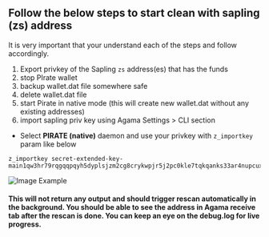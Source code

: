 ## Follow the below steps to start clean with sapling (zs) address
It is very important that your understand each of the steps and follow accordingly.

1. Export privkey of the Sapling `zs` address(es) that has the funds
2. stop PIrate wallet 
3. backup wallet.dat file somewhere safe
4. delete wallet.dat file
5. start Pirate in native mode (this will create new wallet.dat without any existing addresses)
6. import sapling priv key using Agama Settings > CLI section
- Select **PIRATE (native)** daemon and use your privkey with `z_importkey` param like below
```
z_importkey secret-extended-key-main1qw3hr79rqgqqpqyh5dyplsjzm2cg8crykwpjr5j2pc0kle7tqkqanks33ar4nupcuxr0wvp58hzpazclgw2sg2e677augzdjmqj0supayuzuqmk3z5qqwgzmmygzh6up6alstzqneunwmdgnj5tanasqhxy7v620hnvw3fsdmmtnaysua6xdgmxg42j4xhjglqyp68yf76tceun767kw2x86ngfd4kdy559gu5gcz37uud84et4ppakrxl7he3ua4jg3kxz5tzfvjtswxgkgw
```
![Image Example](https://github.com/PirateNetwork/docs/blob/master/images/Agama-Settings-CLI-import-privkey.png)

#### This will not return any output and should trigger rescan automatically in the background. You should be able to see the address in Agama receive tab after the rescan is done. You can keep an eye on the debug.log for live progress. 
